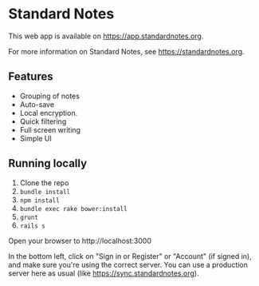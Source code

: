 # Standard Notes

This web app is available on https://app.standardnotes.org.

For more information on Standard Notes, see https://standardnotes.org.

## Features

- Grouping of notes
- Auto-save
- Local encryption.
- Quick filtering
- Full screen writing
- Simple UI

## Running locally

1. Clone the repo
1. `bundle install`
1. `npm install`
1. `bundle exec rake bower:install`
1. `grunt`
5. `rails s`

Open your browser to http://localhost:3000

In the bottom left, click on "Sign in or Register" or "Account" (if signed in), and make sure you're using the correct server. You can use a production server here as usual (like https://sync.standardnotes.org).
